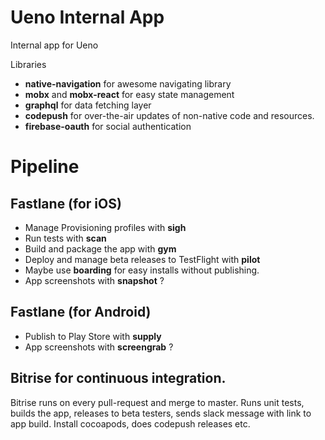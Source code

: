Ueno Internal App
=================

Internal app for Ueno

Libraries
  - **native-navigation** for awesome navigating library
  - **mobx** and **mobx-react** for easy state management
  - **graphql** for data fetching layer
  - **codepush** for over-the-air updates of non-native code and resources.
  - **firebase-oauth** for social authentication

Pipeline
========

## Fastlane (for iOS)
  - Manage Provisioning profiles with **sigh**
  - Run tests with **scan**
  - Build and package the app with **gym**
  - Deploy and manage beta releases to TestFlight with **pilot**
  - Maybe use **boarding** for easy installs without publishing.
  - App screenshots with **snapshot** ?

## Fastlane (for Android)
  - Publish to Play Store with **supply**
  - App screenshots with **screengrab** ?

## Bitrise for continuous integration.
Bitrise runs on every pull-request and merge to master.
Runs unit tests, builds the app, releases to beta testers, sends slack message with link to app build.
Install cocoapods, does codepush releases etc.
